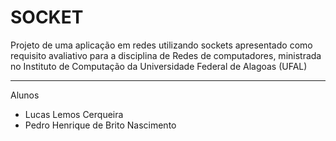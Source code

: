 # SOCKET

Projeto de uma aplicação em redes utilizando sockets apresentado como requisito avaliativo para a disciplina de Redes de computadores, ministrada no Instituto de Computação da Universidade Federal de Alagoas (UFAL)

---
Alunos 
- Lucas Lemos Cerqueira
- Pedro Henrique de Brito Nascimento
